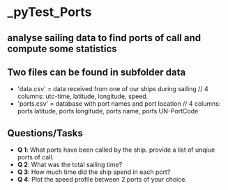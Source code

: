 # _pyTest_Ports
## analyse sailing data to find ports of call and compute some statistics

## Two files can be found in subfolder data
* 'data.csv' = data received from one of our ships during sailing // 4 columns: utc-time, latitude, longitude, speed.
* 'ports.csv' = database with port names and port location // 4 columns: ports latitude, ports longitude, ports name, ports UN-PortCode

## Questions/Tasks
* **Q 1**: What ports have been called by the ship. provide a list of unqiue ports of call.
* **Q 2**: What was the total sailing time?
* **Q 3**: How much time did the ship spend in each port?
* **Q 4**: Plot the speed profile between 2 ports of your choice.
